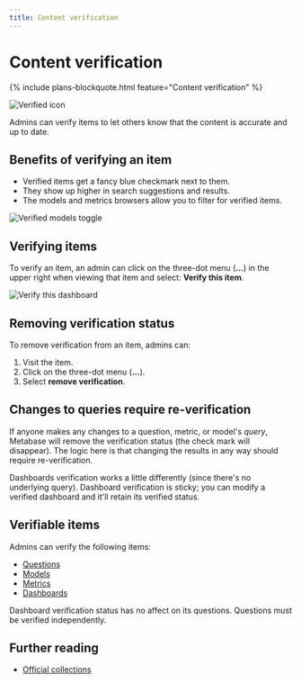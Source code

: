 ```yaml
---
title: Content verification
---
```


# Content verification

{% include plans-blockquote.html feature="Content verification" %}

![Verified icon](../images/verified-icon.png)

Admins can verify items to let others know that the content is accurate and up to date.

## Benefits of verifying an item

- Verified items get a fancy blue checkmark next to them.
- They show up higher in search suggestions and results.
- The models and metrics browsers allow you to filter for verified items.

![Verified models toggle](../images/verified-only.png)

## Verifying items

To verify an item, an admin can click on the three-dot menu (**...**) in the upper right when viewing that item and select: **Verify this item**.

![Verify this dashboard](../images/verify-this-dashboard.png)

## Removing verification status

To remove verification from an item, admins can:

1. Visit the item.
2. Click on the three-dot menu (**...**).
3. Select **remove verification**.

## Changes to queries require re-verification

If anyone makes any changes to a question, metric, or model's _query_, Metabase will remove the verification status (the check mark will disappear). The logic here is that changing the results in any way should require re-verification.

Dashboards verification works a little differently (since there's no underlying query). Dashboard verification is sticky; you can modify a verified dashboard and it'll retain its verified status.

## Verifiable items

Admins can verify the following items:

- [Questions](../../questions/start.md)
- [Models](../../data-modeling/models.md)
- [Metrics](../../data-modeling/metrics.md)
- [Dashboards](../../dashboards/introduction.md)

Dashboard verification status has no affect on its questions. Questions must be verified independently.

## Further reading

- [Official collections](../collections.md#official-collections)
